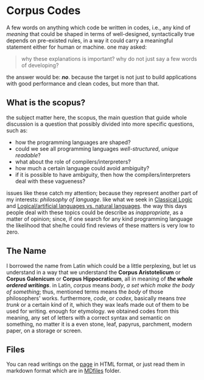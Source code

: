 # Corpus Codes

A few words on anything which code be written in codes, i.e., any kind of *meaning* that could be shaped in terms of well-designed, syntactically true depends on pre-existed rules, in a way it could carry a meaningful statement either for human or machine. one may asked:
> why these explanations is important? why do not just say a few words of developing?

the answer would be: ***no***. because the target is not just to build applications with good performance and clean codes, but more than that.

## What is the **scopus**?

the subject matter here, the scopus, the main question that guide whole discussion is a question that possibly divided into more specific questions, such as:

- how the programming languages are shaped?
- could we see all programming languages *well-structured*, *unique readable*?
- what about the role of compilers/interpreters?
- how much a certain language could avoid ambiguity?
- if it is possible to have ambiguity, then how the compilers/interpreters deal with these vagueness?

issues like these catch my attention; because they represent another part of my interests: *philosophy of language*. like what we seek in [Classical Logic](https://plato.stanford.edu/archives/fall2022/entries/logic-classical/) and [Logical/artificial languages vs. natural languages](https://plato.stanford.edu/entries/logic-ai/#nl).
the way this days people deal with these topics could be describe as *inappropriate*, as a matter of opinion; since, if one search for any kind programming language the likelihood that she/he could find reviews of these matters is very low to zero.

## The Name

I borrowed the name from Latin which could be a little perplexing, but let us understand in a way that we understand the **Corpus Aristotelicum** or **Corpus Galenicum** or **Corpus Hippocraticum**, all in meaning of ***the whole ordered writings***. in Latin, *corpus* means *body*, *a set which make the body of something*; thus, mentioned terms means the *body* of those philosophers' works. furthermore, *code*, or *codex*, basically means *tree trunk* or a certain kind of it, which they wax leafs made out of them to be used for writing. enough for etymology. we obtained codes from this meaning, any set of letters with a correct syntax and semantic on something, no matter it is a even stone, leaf, papyrus, parchment, modern paper, on a storage or screen.

## Files

You can read writings on the [page](https://aryayounesi.githuab.io/) in HTML format, or just read them in markdown format which are in [MDfiles](/MDfiles/) folder.
